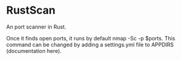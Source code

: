 # RustScan
An port scanner in Rust.

Once it finds open ports, it runs by default nmap -Sc -p $ports. This command can be changed by adding a settings.yml file to APPDIRS (documentation here).

